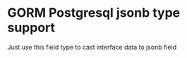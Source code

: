 # GORM Postgresql jsonb type support

Just use this field type to cast interface data to jsonb field